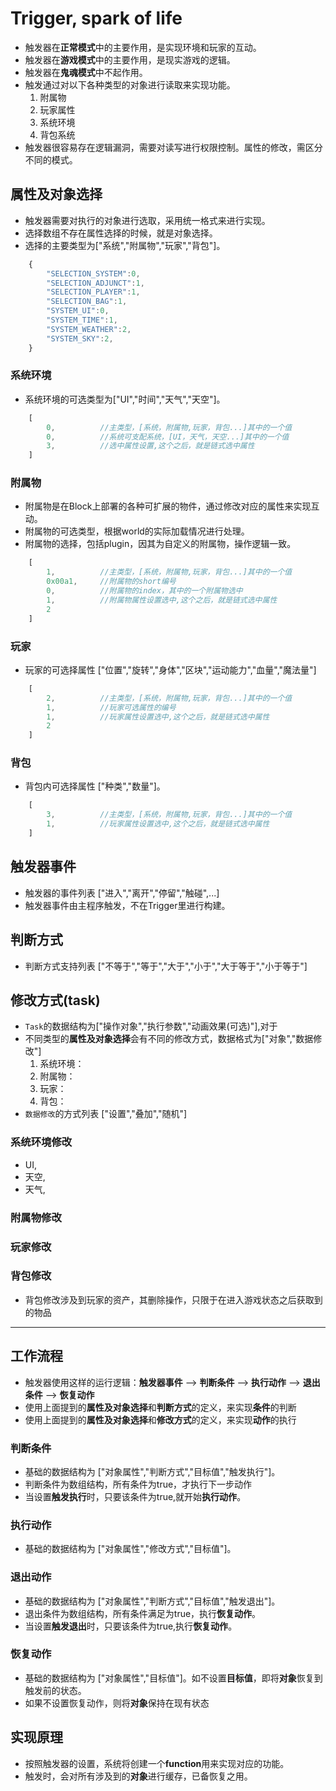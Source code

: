 # Trigger, spark of life


* 触发器在**正常模式**中的主要作用，是实现环境和玩家的互动。
* 触发器在**游戏模式**中的主要作用，是现实游戏的逻辑。
* 触发器在**鬼魂模式**中不起作用。
* 触发通过对以下各种类型的对象进行读取来实现功能。
    1. 附属物
    2. 玩家属性
    3. 系统环境
    4. 背包系统
* 触发器很容易存在逻辑漏洞，需要对读写进行权限控制。属性的修改，需区分不同的模式。

## 属性及对象选择

* 触发器需要对执行的对象进行选取，采用统一格式来进行实现。
* 选择数组不存在属性选择的时候，就是对象选择。
* 选择的主要类型为["系统","附属物","玩家","背包"]。

```Javascript
    {
        "SELECTION_SYSTEM":0,
        "SELECTION_ADJUNCT":1,
        "SELECTION_PLAYER":1,
        "SELECTION_BAG":1,
        "SYSTEM_UI":0,
        "SYSTEM_TIME":1,
        "SYSTEM_WEATHER":2,
        "SYSTEM_SKY":2,
    }
```

### 系统环境

* 系统环境的可选类型为["UI","时间","天气","天空"]。

```Javascript
    [ 
        0,          //主类型，[系统，附属物,玩家，背包...]其中的一个值
        0,          //系统可支配系统，[UI，天气，天空...]其中的一个值
        3,          //选中属性设置,这个之后，就是链式选中属性
    ]
```

### 附属物

* 附属物是在Block上部署的各种可扩展的物件，通过修改对应的属性来实现互动。
* 附属物的可选类型，根据world的实际加载情况进行处理。
* 附属物的选择，包括plugin，因其为自定义的附属物，操作逻辑一致。

```Javascript
    [ 
        1,          //主类型，[系统，附属物,玩家，背包...]其中的一个值
        0x00a1,     //附属物的short编号
        0,          //附属物的index，其中的一个附属物选中
        1,          //附属物属性设置选中,这个之后，就是链式选中属性
        2           
    ]
```

### 玩家

* 玩家的可选择属性 ["位置","旋转","身体","区块","运动能力","血量","魔法量"]

```Javascript
    [ 
        2,          //主类型，[系统，附属物,玩家，背包...]其中的一个值
        1,          //玩家可选属性的编号
        1,          //玩家属性设置选中,这个之后，就是链式选中属性
        2           
    ]
```

### 背包

* 背包内可选择属性 ["种类","数量"]。

```Javascript
    [ 
        3,          //主类型，[系统，附属物,玩家，背包...]其中的一个值
        1,          //玩家属性设置选中,这个之后，就是链式选中属性     
    ]
```

## 触发器事件

* 触发器的事件列表 ["进入","离开","停留","触碰",...]
* 触发器事件由主程序触发，不在Trigger里进行构建。

## 判断方式

* 判断方式支持列表 ["不等于","等于","大于","小于","大于等于","小于等于"]

## 修改方式(task)

* `Task`的数据结构为["操作对象","执行参数","动画效果(可选)"],对于
* 不同类型的**属性及对象选择**会有不同的修改方式，数据格式为["对象","数据修改"]
    1. 系统环境：
    2. 附属物：
    3. 玩家：
    4. 背包：
* `数据修改`的方式列表 ["设置","叠加","随机"]

### 系统环境修改

* UI,
* 天空,
* 天气,

### 附属物修改

### 玩家修改

### 背包修改

* 背包修改涉及到玩家的资产，其删除操作，只限于在进入游戏状态之后获取到的物品

---

## 工作流程

* 触发器使用这样的运行逻辑：**触发器事件** -->  **判断条件** --> **执行动作** --> **退出条件** --> **恢复动作**
* 使用上面提到的**属性及对象选择**和**判断方式**的定义，来实现**条件**的判断
* 使用上面提到的**属性及对象选择**和**修改方式**的定义，来实现**动作**的执行

### 判断条件

* 基础的数据结构为 ["对象属性","判断方式","目标值","触发执行"]。
* 判断条件为数组结构，所有条件为true，才执行下一步动作
* 当设置**触发执行**时，只要该条件为true,就开始**执行动作**。

### 执行动作

* 基础的数据结构为 ["对象属性","修改方式","目标值"]。

### 退出动作

* 基础的数据结构为 ["对象属性","判断方式","目标值","触发退出"]。
* 退出条件为数组结构，所有条件满足为true，执行**恢复动作**。
* 当设置**触发退出**时，只要该条件为true,执行**恢复动作**。

### 恢复动作

* 基础的数据结构为 ["对象属性","目标值"]。如不设置**目标值**，即将**对象**恢复到触发前的状态。
* 如果不设置恢复动作，则将**对象**保持在现有状态

## 实现原理

* 按照触发器的设置，系统将创建一个**function**用来实现对应的功能。
* 触发时，会对所有涉及到的**对象**进行缓存，已备恢复之用。